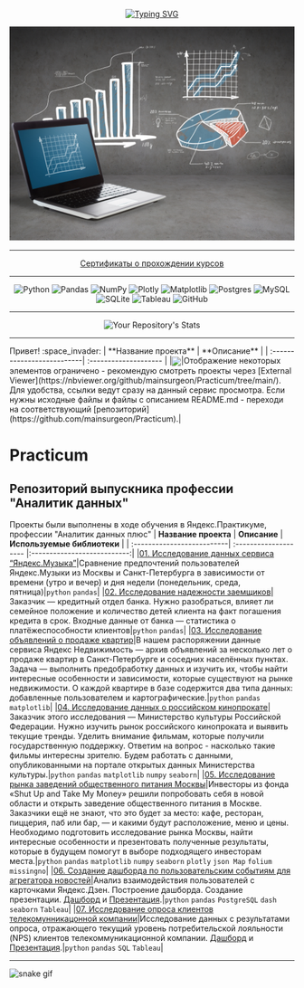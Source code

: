 <div align="center">
  
[![Typing SVG](https://readme-typing-svg.herokuapp.com?font=Fira+Code&weight=450&size=25&pause=1000&color=A0D0E7&center=true&width=435&lines=%D0%90%D0%BD%D0%B0%D0%BB%D0%B8%D1%82%D0%B8%D0%BA%D0%B0+-+%D1%8D%D1%82%D0%BE+%D0%B8%D1%81%D0%BA%D1%83%D1%81%D1%81%D1%82%D0%B2%D0%BE!%F0%9F%92%9A)](https://git.io/typing-svg)
  
</div>


<div id="header" align="center">
  <img src="https://github.com/mainsurgeon/mainsurgeon/blob/main/Data-A.jpg" width="650"/>
</div>


<hr>

<div align="center">
  
[Сертификаты о прохождении курсов](https://github.com/mainsurgeon/mainsurgeon/tree/main/%D0%A1%D0%B5%D1%80%D1%82%D0%B8%D1%84%D0%B8%D0%BA%D0%B0%D1%82%D1%8B)
</div>


<hr>

<div align="center">
  
![Python](https://img.shields.io/badge/python-3670A0?style=for-the-badge&logo=python&logoColor=ffdd54)  ![Pandas](https://img.shields.io/badge/pandas-%23150458.svg?style=for-the-badge&logo=pandas&logoColor=white)  ![NumPy](https://img.shields.io/badge/numpy-%23013243.svg?style=for-the-badge&logo=numpy&logoColor=white)  ![Plotly](https://img.shields.io/badge/Plotly-%233F4F75.svg?style=for-the-badge&logo=plotly&logoColor=white)  ![Matplotlib](https://img.shields.io/badge/Matplotlib-%23ffffff.svg?style=for-the-badge&logo=Matplotlib&logoColor=black)  ![Postgres](https://img.shields.io/badge/postgres-%23316192.svg?style=for-the-badge&logo=postgresql&logoColor=white)  ![MySQL](https://img.shields.io/badge/mysql-%2300f.svg?style=for-the-badge&logo=mysql&logoColor=white)  ![SQLite](https://img.shields.io/badge/sqlite-%2307405e.svg?style=for-the-badge&logo=sqlite&logoColor=white)  ![Tableau](https://camo.githubusercontent.com/1b1a1740cefbf2af3fa3573461dfaa66f314a9c10671d00293060d455e1659a3/68747470733a2f2f696d672e736869656c64732e696f2f62616467652f5461626c6561752d4539373632373f7374796c653d666f722d7468652d6261646765266c6f676f3d5461626c656175266c6f676f436f6c6f723d7768697465) ![GitHub](https://camo.githubusercontent.com/f6d50128cb007f85916b7a899da5d94f654dce35a37331c8d28573aef46f4274/68747470733a2f2f696d672e736869656c64732e696f2f62616467652f6769746875622d2532333132313031312e7376673f7374796c653d666f722d7468652d6261646765266c6f676f3d676974687562266c6f676f436f6c6f723d7768697465)</a>

</div>

<hr>

<div align="center">
  
![Your Repository's Stats](https://github-readme-stats.vercel.app/api/top-langs/?username=mainsurgeon&theme=blue-green)
  
</div>

<hr>
Привет! :space_invader:  
| **Название проекта**        | **Описание**           |
| :--------------------------| :-------------------- |
|<img src="https://thumbs.gfycat.com/AchingAggravatingAtlasmoth-size_restricted.gif" width="200px" align="center">|Отображение некоторых элементов ограничено - рекомендую смотреть проекты через [External Viewer](https://nbviewer.org/github/mainsurgeon/Practicum/tree/main/). Для удобства, ссылки ведут сразу на данный сервис просмотра. Если нужны исходные файлы и файлы с описанием README.md - переходи на соответствующий [репозиторий](https://github.com/mainsurgeon/Practicum).|


# Practicum
## Репозиторий выпускника профессии "Аналитик данных"
Проекты были выполнены в ходе обучения в Яндекс.Практикуме, профессии "Аналитик данных плюс"
| **Название проекта**        | **Описание**           | **Используемые библиотеки** |
| :--------------------------| :-------------------- |:---------------------------:|
|[01. Исследование данных сервиса “Яндекс.Музыка”](https://nbviewer.org/github/mainsurgeon/Practicum/blob/main/01.%20%D0%98%D1%81%D1%81%D0%BB%D0%B5%D0%B4%D0%BE%D0%B2%D0%B0%D0%BD%D0%B8%D0%B5%20%D0%B4%D0%B0%D0%BD%D0%BD%D1%8B%D1%85%20%D1%81%D0%B5%D1%80%D0%B2%D0%B8%D1%81%D0%B0%20%E2%80%9C%D0%AF%D0%BD%D0%B4%D0%B5%D0%BA%D1%81.%D0%9C%D1%83%D0%B7%D1%8B%D0%BA%D0%B0%E2%80%9D/yandex_music_project.ipynb)|Сравнение предпочтений пользователей Яндекс.Музыки из Москвы и Санкт-Петербурга в зависимости от времени (утро и вечер) и дня недели (понедельник, среда, пятница)|`python` `pandas`|
|[02. Исследование надежности заемщиков](https://nbviewer.org/github/mainsurgeon/Practicum/blob/main/02.%20%D0%98%D1%81%D1%81%D0%BB%D0%B5%D0%B4%D0%BE%D0%B2%D0%B0%D0%BD%D0%B8%D0%B5%20%D0%BD%D0%B0%D0%B4%D1%91%D0%B6%D0%BD%D0%BE%D1%81%D1%82%D0%B8%20%D0%B7%D0%B0%D1%91%D0%BC%D1%89%D0%B8%D0%BA%D0%BE%D0%B2/reliability_of_borrowers_project.ipynb)|Заказчик — кредитный отдел банка. Нужно разобраться, влияет ли семейное положение и количество детей клиента на факт погашения кредита в срок. Входные данные от банка — статистика о платёжеспособности клиентов|`python` `pandas`|
|[03. Исследование объявлений о продаже квартир](https://nbviewer.org/github/mainsurgeon/Practicum/blob/main/03.%20%D0%98%D1%81%D1%81%D0%BB%D0%B5%D0%B4%D0%BE%D0%B2%D0%B0%D0%BD%D0%B8%D0%B5%20%D0%BE%D0%B1%D1%8A%D1%8F%D0%B2%D0%BB%D0%B5%D0%BD%D0%B8%D0%B9%20%D0%BE%20%D0%BF%D1%80%D0%BE%D0%B4%D0%B0%D0%B6%D0%B5%20%D0%BA%D0%B2%D0%B0%D1%80%D1%82%D0%B8%D1%80/apartments_for_sale_spb_project.ipynb)|В нашем распоряжении данные сервиса Яндекс Недвижимость — архив объявлений за несколько лет о продаже квартир в Санкт-Петербурге и соседних населённых пунктах. Задача — выполнить предобработку данных и изучить их, чтобы найти интересные особенности и зависимости, которые существуют на рынке недвижимости. О каждой квартире в базе содержится два типа данных: добавленные пользователем и картографические.|`python` `pandas` `matplotlib`|
|[04. Исследование данных о российском кинопрокате](https://nbviewer.org/github/mainsurgeon/Practicum/blob/main/04.%20%D0%98%D1%81%D1%81%D0%BB%D0%B5%D0%B4%D0%BE%D0%B2%D0%B0%D0%BD%D0%B8%D0%B5%20%D0%B4%D0%B0%D0%BD%D0%BD%D1%8B%D1%85%20%D0%BE%20%D1%80%D0%BE%D1%81%D1%81%D0%B8%D0%B9%D1%81%D0%BA%D0%BE%D0%BC%20%D0%BA%D0%B8%D0%BD%D0%BE%D0%BF%D1%80%D0%BE%D0%BA%D0%B0%D1%82%D0%B5/russian_film_distribution_project.ipynb)|Заказчик этого исследования — Министерство культуры Российской Федерации. Нужно изучить рынок российского кинопроката и выявить текущие тренды. Уделить внимание фильмам, которые получили государственную поддержку. Ответим на вопрос - насколько такие фильмы интересны зрителю. Будем работать с данными, опубликованными на портале открытых данных Министерства культуры.|`python` `pandas` `matplotlib` `numpy` `seaborn`|
|[05. Исследование рынка заведений общественного питания Москвы](https://nbviewer.org/github/mainsurgeon/Practicum/blob/9e4c97dbda9273c4702b06bfb2184b2aee826a66/05.%20%D0%98%D1%81%D1%81%D0%BB%D0%B5%D0%B4%D0%BE%D0%B2%D0%B0%D0%BD%D0%B8%D0%B5%20%D1%80%D1%8B%D0%BD%D0%BA%D0%B0%20%D0%B7%D0%B0%D0%B2%D0%B5%D0%B4%D0%B5%D0%BD%D0%B8%D0%B9%20%D0%BE%D0%B1%D1%89%D0%B5%D1%81%D1%82%D0%B2%D0%B5%D0%BD%D0%BD%D0%BE%D0%B3%D0%BE%20%D0%BF%D0%B8%D1%82%D0%B0%D0%BD%D0%B8%D1%8F%20%D0%9C%D0%BE%D1%81%D0%BA%D0%B2%D1%8B/%D0%9F%D1%80%D0%BE%D0%B5%D0%BA%D1%82_%D0%9E%D0%B1%D1%89%D0%B5%D0%BF%D0%B8%D1%82_NBV.ipynb#coffee_house_is_24/7)|Инвесторы из фонда «Shut Up and Take My Money» решили попробовать себя в новой области и открыть заведение общественного питания в Москве. Заказчики ещё не знают, что это будет за место: кафе, ресторан, пиццерия, паб или бар, — и какими будут расположение, меню и цены. Необходимо подготовить исследование рынка Москвы, найти интересные особенности и презентовать полученные результаты, которые в будущем помогут в выборе подходящего инвесторам места.|`python` `pandas` `matplotlib` `numpy` `seaborn` `plotly` `json Map` `folium` `missingno`|
|[06. Создание дашборда по пользовательским событиям для агрегатора новостей](https://nbviewer.org/github/mainsurgeon/Practicum/blob/main/06.%20%D0%94%D0%B0%D1%88%D0%B1%D0%BE%D1%80%D0%B4%20%D0%B4%D0%BB%D1%8F%20%D0%AF%D0%BD%D0%B4%D0%B5%D0%BA%D1%81.%D0%94%D0%B7%D0%B5%D0%BD/%D0%94%D0%B7%D0%B5%D0%BD.ipynb)|Анализ взаимодействия пользователей с карточками Яндекс.Дзен. Построение дашборда. Создание презентации. [Дашборд](https://public.tableau.com/app/profile/nadezhda.rudova/viz/__16769226368130/Dashboard1) и [Презентация](https://disk.yandex.ru/i/jqfQQFhvMVxlxw).|`python` `pandas` `PostgreSQL` `dash` `seaborn` `Tableau`|
|[07. Исследование опроса клиентов телекомунникацонной компании](https://nbviewer.org/github/mainsurgeon/Practicum/blob/main/07.%20%D0%98%D1%81%D1%81%D0%BB%D0%B5%D0%B4%D0%BE%D0%B2%D0%B0%D0%BD%D0%B8%D0%B5%20%D0%BE%D0%BF%D1%80%D0%BE%D1%81%D0%B0%20%D0%BA%D0%BB%D0%B8%D0%B5%D0%BD%D1%82%D0%BE%D0%B2%20%D1%82%D0%B5%D0%BB%D0%B5%D0%BA%D0%BE%D0%BC%D1%83%D0%BD%D0%BD%D0%B8%D0%BA%D0%B0%D1%86%D0%BE%D0%BD%D0%BD%D0%BE%D0%B9%20%D0%BA%D0%BE%D0%BC%D0%BF%D0%B0%D0%BD%D0%B8%D0%B8/NPS.ipynb)|Исследование данных с результатами опроса, отражающего текущий уровень потребительской лояльности (NPS) клиентов телекоммуникационной компании. [Дашборд](https://public.tableau.com/views/_NPS_Final/Dashboard1?:language=en-US&publish=yes&:display_count=n&:origin=viz_share_link) и [Презентация](https://disk.yandex.ru/i/Yc_gVE-Cu0OfDw).|`python` `pandas` `SQL` `Tableau`|

<hr>

![snake gif](https://github.com/mainsurgeon/mainsurgeon/blob/output/github-contribution-grid-snake.svg)
